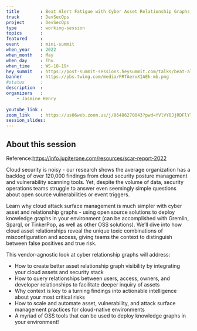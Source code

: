 ```yaml
---
title        : Beat Alert Fatigue with Cyber Asset Relationship Graphs
track        : DevSecOps
project      : DevSecOps
type         : working-session
topics       : 
featured     :
event        : mini-summit
when_year    : 2022
when_month   : May
when_day     : Thu
when_time    : WS-18-19+
hey_summit   : https://post-summit-sessions.heysummit.com/talks/beat-alert-fatigue-with-cyber-asset-relationship-graphs/
banner       : https://pbs.twimg.com/media/FRTAervXIAEk-mb.png
#status      : 
description  :
organizers   :
    - Jasmine Henry
    
youtube_link : 
zoom_link    : https://us06web.zoom.us/j/86486270043?pwd=YVlVY0JjRDFlYldhUmg5WDFaN0dMQT09
session_slides:
---
```




## About this session

Reference:https://info.jupiterone.com/resources/scar-report-2022

Cloud security is noisy - our research shows the average organization has a backlog of over 120,000 findings from cloud security posture management and vulnerability scanning tools. Yet, despite the volume of data, security operations teams struggle to answer even seemingly simple questions about open source vulnerabilities or event triggers.

Learn why cloud attack surface management is much simpler with cyber asset and relationship graphs - using open source solutions to deploy knowledge graphs in your environment (can be accomplished with Gremlin, Sparql, or TinkerPop, as well as other OSS solutions). We’ll dive into how cloud asset relationships reveal the unique toxic combinations of misconfiguration and access, giving teams the context to distinguish between false positives and true risk.

This vendor-agnostic look at cyber relationship graphs will address:
- How to create better asset relationship graph visibility by integrating your cloud assets and security stack
- How to query relationships between users, access, owners, and developer relationships to facilitate deeper inquiry of assets
- Why context is key to a turning findings into actionable intelligence about your most critical risks
- How to scale and automate asset, vulnerability, and attack surface management practices for cloud-native environments
- A myriad of OSS tools that can be used to deploy knowledge graphs in your environment!
